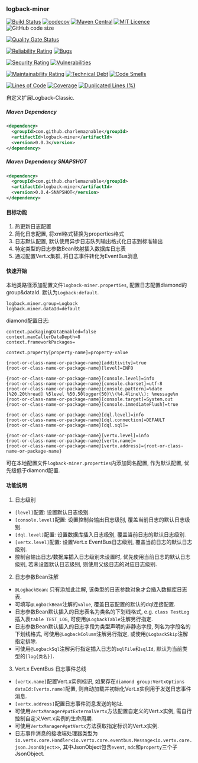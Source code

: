 ### logback-miner

[![Build Status](https://travis-ci.org/CharLemAznable/logback-miner.svg?branch=master)](https://travis-ci.org/CharLemAznable/logback-miner)
[![codecov](https://codecov.io/gh/CharLemAznable/logback-miner/branch/master/graph/badge.svg)](https://codecov.io/gh/CharLemAznable/logback-miner)
[![Maven Central](https://maven-badges.herokuapp.com/maven-central/com.github.charlemaznable/logback-miner/badge.svg)](https://maven-badges.herokuapp.com/maven-central/com.github.charlemaznable/logback-miner/)
[![MIT Licence](https://badges.frapsoft.com/os/mit/mit.svg?v=103)](https://opensource.org/licenses/mit-license.php)
![GitHub code size](https://img.shields.io/github/languages/code-size/CharLemAznable/logback-miner)

[![Quality Gate Status](https://sonarcloud.io/api/project_badges/measure?project=CharLemAznable_logback-miner&metric=alert_status)](https://sonarcloud.io/dashboard?id=CharLemAznable_logback-miner)

[![Reliability Rating](https://sonarcloud.io/api/project_badges/measure?project=CharLemAznable_logback-miner&metric=reliability_rating)](https://sonarcloud.io/dashboard?id=CharLemAznable_logback-miner)
[![Bugs](https://sonarcloud.io/api/project_badges/measure?project=CharLemAznable_logback-miner&metric=bugs)](https://sonarcloud.io/dashboard?id=CharLemAznable_logback-miner)

[![Security Rating](https://sonarcloud.io/api/project_badges/measure?project=CharLemAznable_logback-miner&metric=security_rating)](https://sonarcloud.io/dashboard?id=CharLemAznable_logback-miner)
[![Vulnerabilities](https://sonarcloud.io/api/project_badges/measure?project=CharLemAznable_logback-miner&metric=vulnerabilities)](https://sonarcloud.io/dashboard?id=CharLemAznable_logback-miner)

[![Maintainability Rating](https://sonarcloud.io/api/project_badges/measure?project=CharLemAznable_logback-miner&metric=sqale_rating)](https://sonarcloud.io/dashboard?id=CharLemAznable_logback-miner)
[![Technical Debt](https://sonarcloud.io/api/project_badges/measure?project=CharLemAznable_logback-miner&metric=sqale_index)](https://sonarcloud.io/dashboard?id=CharLemAznable_logback-miner)
[![Code Smells](https://sonarcloud.io/api/project_badges/measure?project=CharLemAznable_logback-miner&metric=code_smells)](https://sonarcloud.io/dashboard?id=CharLemAznable_logback-miner)

[![Lines of Code](https://sonarcloud.io/api/project_badges/measure?project=CharLemAznable_logback-miner&metric=ncloc)](https://sonarcloud.io/dashboard?id=CharLemAznable_logback-miner)
[![Coverage](https://sonarcloud.io/api/project_badges/measure?project=CharLemAznable_logback-miner&metric=coverage)](https://sonarcloud.io/dashboard?id=CharLemAznable_logback-miner)
[![Duplicated Lines (%)](https://sonarcloud.io/api/project_badges/measure?project=CharLemAznable_logback-miner&metric=duplicated_lines_density)](https://sonarcloud.io/dashboard?id=CharLemAznable_logback-miner)

自定义扩展Logback-Classic.

##### Maven Dependency

```xml
<dependency>
  <groupId>com.github.charlemaznable</groupId>
  <artifactId>logback-miner</artifactId>
  <version>0.0.3</version>
</dependency>
```

##### Maven Dependency SNAPSHOT

```xml
<dependency>
  <groupId>com.github.charlemaznable</groupId>
  <artifactId>logback-miner</artifactId>
  <version>0.0.4-SNAPSHOT</version>
</dependency>
```

#### 目标功能

1. 热更新日志配置
2. 简化日志配置, 将xml格式替换为properties格式
3. 日志默认配置, 默认使用异步日志队列输出格式化日志到标准输出
4. 特定类型的日志参数Bean映射插入数据库日志表
5. 通过配置Vert.x集群, 将日志事件转化为EventBus消息

#### 快速开始

本地类路径添加配置文件```logback-miner.properties```, 配置日志配置diamond的group&dataId. 默认为```Logback:default```.

```
logback.miner.group=Logback
logback.miner.dataId=default
```

diamond配置日志:
```
context.packagingDataEnabled=false
context.maxCallerDataDepth=8
context.frameworkPackages=

context.property[property-name]=property-value

{root-or-class-name-or-package-name}[additivity]=true
{root-or-class-name-or-package-name}[level]=INFO

{root-or-class-name-or-package-name}[console.level]=info
{root-or-class-name-or-package-name}[console.charset]=utf-8
{root-or-class-name-or-package-name}[console.pattern]=%date [%20.20thread] %5level %50.50logger{50}\\(%4.4line\\): %message%n
{root-or-class-name-or-package-name}[console.target]=System.out
{root-or-class-name-or-package-name}[console.immediateFlush]=true

{root-or-class-name-or-package-name}[dql.level]=info
{root-or-class-name-or-package-name}[dql.connection]=DEFAULT
{root-or-class-name-or-package-name}[dql.sql]=

{root-or-class-name-or-package-name}[vertx.level]=info
{root-or-class-name-or-package-name}[vertx.name]=
{root-or-class-name-or-package-name}[vertx.address]={root-or-class-name-or-package-name}
```

可在本地配置文件```logback-miner.properties```内添加同名配置, 作为默认配置, 优先级低于diamond配置.

#### 功能说明

1. 日志级别

  * ```[level]```配置: 设置默认日志级别.
  * ```[console.level]```配置: 设置控制台输出日志级别, 覆盖当前日志的默认日志级别.
  * ```[dql.level]```配置: 设置数据库插入日志级别, 覆盖当前日志的默认日志级别.
  * ```[vertx.level]```配置: 设置Vert.x EventBus日志级别, 覆盖当前日志的默认日志级别.
  * 控制台输出日志/数据库插入日志级别未设置时, 优先使用当前日志的默认日志级别, 若未设置默认日志级别, 则使用父级日志的对应日志级别.

2. 日志参数Bean注解

  * ```@LogbackBean```: 只有添加此注解, 该类型的日志参数对象才会插入数据库日志表.
  * 可填写```@LogbackBean```注解的```value```, 覆盖日志配置的默认的dql连接配置.
  * 日志参数Bean默认插入的日志表名为类名的下划线格式, e.g. ```class TestLog```插入表```table TEST_LOG```, 可使用```@LogbackTable```注解另行指定.
  * 日志参数Bean默认插入的日志字段为类型声明的非静态字段, 列名为字段名的下划线格式, 可使用```@LogbackColumn```注解另行指定, 或使用```@LogbackSkip```注解指定排除.
  * 可使用```@LogbackSql```注解另行指定插入日志的```sqlFile```和```sqlId```, 默认为当前类型的```[log{类名}]```.

3. Vert.x EventBus 日志事件总线

  * ```[vertx.name]```配置Vert.x实例标识, 如果存在```diamond group:VertxOptions dataId:[vertx.name]```配置, 则自动加载并初始化Vert.x实例用于发送日志事件消息.
  * ```[vertx.address]```配置日志事件消息发送的地址.
  * 可使用```VertxManager#putExternalVertx```方法配置自定义的Vert.x实例, 需自行控制自定义Vert.x实例的生命周期.
  * 可使用```VertxManager#getVertx```方法获取指定标识的Vert.x实例.
  * 日志事件消息的接收端处理器类型为```io.vertx.core.Handler<io.vertx.core.eventbus.Message<io.vertx.core.json.JsonObject>>```, 其中JsonObject包含```event```, ```mdc```和```property```三个子JsonObject.
